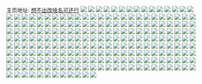 主页地址: [想不出改啥名可还行](https://weibo.com/u/5637942870) 
![](https://wx4.sinaimg.cn/mw2000/0069yeuqly1fyjf67yh51j33402c07wi.jpg) 
![](https://wx4.sinaimg.cn/mw2000/0069yeuqly1fyjf696hxxj32c02c0x6p.jpg) 
![](https://wx4.sinaimg.cn/mw2000/0069yeuqly1fyjf6alljoj31w01f0hdw.jpg) 
![](https://wx4.sinaimg.cn/mw2000/0069yeuqly1fyjf6cx23wj31w01f01l1.jpg) 
![](https://wx4.sinaimg.cn/mw2000/0069yeuqly1fyjf6ezwywj30qo0zkx6p.jpg) 
![](https://wx4.sinaimg.cn/mw2000/0069yeuqly1fyjf6fpqnlj31hf1z4npd.jpg) 
![](https://wx4.sinaimg.cn/mw2000/0069yeuqly1fyjf6gkusdj31hf1z4hdt.jpg) 
![](https://wx4.sinaimg.cn/mw2000/0069yeuqgy1fyh34coth2j30qo0k0n1t.jpg) 
![](https://wx4.sinaimg.cn/mw2000/0069yeuqgy1fyh34idhftj30qo0zk109.jpg) 
![](https://wx4.sinaimg.cn/mw2000/0069yeuqgy1fyfv3an43zj31hc0u0tke.jpg) 
![](https://wx4.sinaimg.cn/mw2000/0069yeuqgy1fyfv3bqb2zj30u01hc15h.jpg) 
![](https://wx4.sinaimg.cn/mw2000/0069yeuqgy1fyfv3coh7bj31hc0u0dse.jpg) 
![](https://wx4.sinaimg.cn/mw2000/0069yeuqgy1fyfv3e9g7yj31hc0u07kr.jpg) 
![](https://wx4.sinaimg.cn/mw2000/0069yeuqgy1fyfv3f6plsj30u01hcwqx.jpg) 
![](https://wx4.sinaimg.cn/mw2000/0069yeuqgy1fyfv3fteezj30u00u0jx7.jpg) 
![](https://wx4.sinaimg.cn/mw2000/0069yeuqgy1fyfv39rsi3j30u00u0q8f.jpg) 
![](https://wx4.sinaimg.cn/mw2000/0069yeuqgy1fyfv3gwjcdj30u013ydoc.jpg) 
![](https://wx4.sinaimg.cn/mw2000/0069yeuqgy1fyfv3hoemqj30u00u00yk.jpg) 
![](https://wx4.sinaimg.cn/mw2000/0069yeuqgy1fydlapqkdyj30qo0qo0zv.jpg) 
![](https://wx4.sinaimg.cn/mw2000/0069yeuqgy1fydlas1w99j30qo0qo7b6.jpg) 
![](https://wx4.sinaimg.cn/mw2000/0069yeuqgy1fydlawrf1uj30qo0qotf7.jpg) 
![](https://wx4.sinaimg.cn/mw2000/0069yeuqgy1fybzete087j30hs1uh7j8.jpg) 
![](https://wx4.sinaimg.cn/mw2000/0069yeuqgy1fybzccbmstj30qo0qo79w.jpg) 
![](https://wx4.sinaimg.cn/mw2000/0069yeuqgy1fyazjkfpwyj30l916ijuc.jpg) 
![](https://wx4.sinaimg.cn/mw2000/0069yeuqgy1fyazjs1cgkj30ku1120vx.jpg) 
![](https://wx4.sinaimg.cn/mw2000/0069yeuqly1fy7sb8citij31f02ionpg.jpg) 
![](https://wx4.sinaimg.cn/mw2000/0069yeuqly1fy7scvi1drj30qo1behdt.jpg) 
![](https://wx4.sinaimg.cn/mw2000/0069yeuqly1fy6ipq9tdwj30qo0qob29.jpg) 
![](https://wx4.sinaimg.cn/mw2000/0069yeuqly1fy6ipvh1e1j30qo0k04qp.jpg) 
![](https://wx4.sinaimg.cn/mw2000/0069yeuqly1fy6iqkeis4j31o02ynu0x.jpg) 
![](https://wx4.sinaimg.cn/mw2000/0069yeuqly1fy6iqumfq3j30ku112dms.jpg) 
![](https://wx4.sinaimg.cn/mw2000/0069yeuqgy1fy5bsy04jqj30ku11277x.jpg) 
![](https://wx4.sinaimg.cn/mw2000/0069yeuqgy1fy5bsxjxhaj30o01c0794.jpg) 
![](https://wx4.sinaimg.cn/mw2000/0069yeuqly1fy515kot12j30ku0xi40z.jpg) 
![](https://wx4.sinaimg.cn/mw2000/0069yeuqgy1fy3or3cax5j30ku0ku0ve.jpg) 
![](https://wx4.sinaimg.cn/mw2000/0069yeuqgy1fxz7oz9ei7j317f0qonbq.jpg) 
![](https://wx4.sinaimg.cn/mw2000/0069yeuqgy1fxz6ifxm2pj32c02c0u0x.jpg) 
![](https://wx4.sinaimg.cn/mw2000/0069yeuqgy1fxz6iet3n4j32c02c0npd.jpg) 
![](https://wx4.sinaimg.cn/mw2000/0069yeuqgy1fxw4l7iksij30rs0kuq60.jpg) 
![](https://wx4.sinaimg.cn/mw2000/0069yeuqgy1fxw4l6hy9wj30ku0ku77y.jpg) 
![](https://wx4.sinaimg.cn/mw2000/0069yeuqgy1fxw4l8bf8jj30ku0kun24.jpg) 
![](https://wx4.sinaimg.cn/mw2000/0069yeuqgy1fxw4l8vmfaj30ku0kuwis.jpg) 
![](https://wx4.sinaimg.cn/mw2000/0069yeuqgy1fxw2miwgz3j32c02c07wh.jpg) 
![](https://wx4.sinaimg.cn/mw2000/0069yeuqgy1fxuzv1dslcj30qo0qowkl.jpg) 
![](https://wx4.sinaimg.cn/mw2000/0069yeuqgy1fxuzuxsm9zj30qo0qoter.jpg) 
![](https://wx4.sinaimg.cn/mw2000/0069yeuqgy1fxuinky92uj30ku0kujyf.jpg) 
![](https://wx4.sinaimg.cn/mw2000/0069yeuqly1fxtt03xgc0j32c02c0hdt.jpg) 
![](https://wx4.sinaimg.cn/mw2000/0069yeuqgy1fxtbkd46oij30ku112whh.jpg) 
![](https://wx4.sinaimg.cn/mw2000/0069yeuqgy1fxomr03v1qj30ui0qojz1.jpg) 
![](https://wx4.sinaimg.cn/mw2000/0069yeuqgy1fxnv4adm5bj30qo1bfdqm.jpg) 
![](https://wx4.sinaimg.cn/mw2000/0069yeuqgy1fxlb2xo8p0j30qo0qoqau.jpg) 
![](https://wx4.sinaimg.cn/mw2000/0069yeuqgy1fxlb2zk8saj30qo0qowic.jpg) 
![](https://wx4.sinaimg.cn/mw2000/0069yeuqly1fxl8oazur5j30zk0k0dkc.jpg) 
![](https://wx4.sinaimg.cn/mw2000/0069yeuqly1fxj825cidxj30qo0qokgz.jpg) 
![](https://wx4.sinaimg.cn/mw2000/0069yeuqgy1fxfw1nhyc4j30qo0k0796.jpg) 
![](https://wx4.sinaimg.cn/mw2000/0069yeuqgy1fxcm08al7ej30ku112whx.jpg) 
![](https://wx4.sinaimg.cn/mw2000/0069yeuqgy1fxa2p86fl2j30ku0ku440.jpg) 
![](https://wx4.sinaimg.cn/mw2000/0069yeuqgy1fxa2p3evq1j30ku0kun2y.jpg) 
![](https://wx4.sinaimg.cn/mw2000/0069yeuqgy1fx8huhg1ppj30qo0qo0yg.jpg) 
![](https://wx4.sinaimg.cn/mw2000/0069yeuqgy1fx7ycvo069j30qo0qogtq.jpg) 
![](https://wx4.sinaimg.cn/mw2000/0069yeuqly1fx6tn673svj30qo0qonoj.jpg) 
![](https://wx4.sinaimg.cn/mw2000/0069yeuqgy1fx6fjpdxdwj30ku112wgi.jpg) 
![](https://wx4.sinaimg.cn/mw2000/0069yeuqly1fx5ctxvo1qj31w01f0u0z.jpg) 
![](https://wx4.sinaimg.cn/mw2000/0069yeuqly1fx5ctyq8ggj31tg1da4qr.jpg) 
![](https://wx4.sinaimg.cn/mw2000/0069yeuqly1fx5ctwu1p9j31w01f0nph.jpg) 
![](https://wx4.sinaimg.cn/mw2000/0069yeuqly1fx415kmai2j30eg0bewfd.jpg) 
![](https://wx4.sinaimg.cn/mw2000/0069yeuqly1fx415kuruaj30c80c875c.jpg) 
![](https://wx4.sinaimg.cn/mw2000/0069yeuqly1fx415kfshej30c80c8q3p.jpg) 
![](https://wx4.sinaimg.cn/mw2000/0069yeuqgy1fx2242tg1kj30zk0qodmo.jpg) 
![](https://wx4.sinaimg.cn/mw2000/0069yeuqgy1fx1q6j9wg6j310x0qotn8.jpg) 
![](https://wx4.sinaimg.cn/mw2000/0069yeuqgy1fx1lgnwzfej30qo0qodkl.jpg) 
![](https://wx4.sinaimg.cn/mw2000/0069yeuqgy1fww49kxqcyj312i0qo4bn.jpg) 
![](https://wx4.sinaimg.cn/mw2000/0069yeuqgy1fww49jrdquj30zk0qowmu.jpg) 
![](https://wx4.sinaimg.cn/mw2000/0069yeuqgy1fwv0la5me3j30qo0xcdq1.jpg) 
![](https://wx4.sinaimg.cn/mw2000/0069yeuqgy1fwu0g3owjzj30ku112q75.jpg) 
![](https://wx4.sinaimg.cn/mw2000/0069yeuqgy1fwsu5fakgkj30ku112djw.jpg) 
![](https://wx4.sinaimg.cn/mw2000/0069yeuqgy1fwscweq9v1j30ku112dje.jpg) 
![](https://wx4.sinaimg.cn/mw2000/0069yeuqgy1fwscwfu8cej30ku112tcd.jpg) 
![](https://wx4.sinaimg.cn/mw2000/0069yeuqgy1fwscwdkn9cj312k0qo7j5.jpg) 
![](https://wx4.sinaimg.cn/mw2000/0069yeuqgy1fwrnsp359jj30ku112n1l.jpg) 
![](https://wx4.sinaimg.cn/mw2000/0069yeuqly1fwrmyrxbnaj30ku112hdt.jpg) 
![](https://wx4.sinaimg.cn/mw2000/0069yeuqly1fwrmys6r6aj30ku1120v4.jpg) 
![](https://wx4.sinaimg.cn/mw2000/0069yeuqly1fwrmysla2hj30ku112qb6.jpg) 
![](https://wx4.sinaimg.cn/mw2000/0069yeuqly1fwrmyt6te0j30ku112gpz.jpg) 
![](https://wx4.sinaimg.cn/mw2000/0069yeuqgy1fwqjp2n8oej32c0340u0x.jpg) 
![](https://wx4.sinaimg.cn/mw2000/0069yeuqgy1fwpdpava9ej30ku112td5.jpg) 
![](https://wx4.sinaimg.cn/mw2000/0069yeuqgy1fwp4q2gj0vj30qo1bfdof.jpg) 
![](https://wx4.sinaimg.cn/mw2000/0069yeuqgy1fwp4ufpppqj30qo1ben9q.jpg) 
![](https://wx4.sinaimg.cn/mw2000/0069yeuqgy1fwoxsh4ilmj30qo1bfdtw.jpg) 
![](https://wx4.sinaimg.cn/mw2000/0069yeuqgy1fwoxso1aurj30qo1bftl5.jpg) 
![](https://wx4.sinaimg.cn/mw2000/0069yeuqgy1fwo8kvs9s5j30qo0zkgv9.jpg) 
![](https://wx4.sinaimg.cn/mw2000/0069yeuqgy1fwo59e0bd6j30ku112wi3.jpg) 
![](https://wx4.sinaimg.cn/mw2000/0069yeuqgy1fwo3f5lw8gj30ku55a4hf.jpg) 
![](https://wx4.sinaimg.cn/mw2000/0069yeuqgy1fwnwx244y8j30r00kugmu.jpg) 
![](https://wx4.sinaimg.cn/mw2000/0069yeuqgy1fwn1cdctjzj30ku11242h.jpg) 
![](https://wx4.sinaimg.cn/mw2000/0069yeuqly1fwlzovjhndj30go0fkjt1.jpg) 
![](https://wx4.sinaimg.cn/mw2000/0069yeuqly1fwlzovszjjj30pa0gpdj2.jpg) 
![](https://wx4.sinaimg.cn/mw2000/0069yeuqly1fwlzovc8s7j30ei0df3z9.jpg) 
![](https://wx4.sinaimg.cn/mw2000/0069yeuqly1fwlzow29icj30b30go40f.jpg) 
![](https://wx4.sinaimg.cn/mw2000/0069yeuqly1fwlzowf1pyj30dl0g00ua.jpg) 
![](https://wx4.sinaimg.cn/mw2000/0069yeuqly1fwlzowml7oj30ce0gi766.jpg) 
![](https://wx4.sinaimg.cn/mw2000/0069yeuqgy1fwkr9v13qdj30ku11242f.jpg) 
![](https://wx4.sinaimg.cn/mw2000/0069yeuqgy1fwjiqdkvzjj30ku112wiu.jpg) 
![](https://wx4.sinaimg.cn/mw2000/0069yeuqgy1fwh8g5e1u6j30ku112tcm.jpg) 
![](https://wx4.sinaimg.cn/mw2000/0069yeuqgy1fwgve1wff8j30k00zkqeo.jpg) 
![](https://wx4.sinaimg.cn/mw2000/0069yeuqgy1fwexcq2fyrj30ku112adu.jpg) 
![](https://wx4.sinaimg.cn/mw2000/0069yeuqgy1fwduikkqjtj30qo0zk7bb.jpg) 
![](https://wx4.sinaimg.cn/mw2000/0069yeuqly1fwdsdqptpwj30ku112dok.jpg) 
![](https://wx4.sinaimg.cn/mw2000/0069yeuqly1fwck4de8waj30ku112dnc.jpg) 
![](https://wx4.sinaimg.cn/mw2000/0069yeuqgy1fwbcwcnvqxj30ku11242x.jpg) 
![](https://wx4.sinaimg.cn/mw2000/0069yeuqgy1fwa89h926xj30ku11242v.jpg) 
![](https://wx4.sinaimg.cn/mw2000/0069yeuqgy1fw91vzmamhj30ku11242w.jpg) 
![](https://wx4.sinaimg.cn/mw2000/0069yeuqgy1fw81exg2smj30ku11278x.jpg) 
![](https://wx4.sinaimg.cn/mw2000/0069yeuqgy1fw6uwco5i1j30ku112wib.jpg) 
![](https://wx4.sinaimg.cn/mw2000/0069yeuqgy1fw5mrwkg9ij30ku112wit.jpg) 
![](https://wx4.sinaimg.cn/mw2000/0069yeuqgy1fw4hff5l6dj30ku112wiv.jpg) 
![](https://wx4.sinaimg.cn/mw2000/0069yeuqgy1fw4hfecoelj30qo0zkwmb.jpg) 
![](https://wx4.sinaimg.cn/mw2000/0069yeuqly1fw3l4r9215j316o1kw1kx.jpg) 
![](https://wx4.sinaimg.cn/mw2000/0069yeuqgy1fw3brp710nj30ku112djp.jpg) 
![](https://wx4.sinaimg.cn/mw2000/0069yeuqly1fw1804vzkhj30k00zkwhb.jpg) 
![](https://wx4.sinaimg.cn/mw2000/0069yeuqgy1fvwg7ru3upj30k013ggr1.jpg) 
![](https://wx4.sinaimg.cn/mw2000/0069yeuqgy1fvwg8pzrfuj30ku0rsjwh.jpg) 
![](https://wx4.sinaimg.cn/mw2000/0069yeuqgy1fvwg8r8ppbj30yo0kuqae.jpg) 
![](https://wx4.sinaimg.cn/mw2000/0069yeuqgy1fvwg8rwjgdj30h90n0tci.jpg) 
![](https://wx4.sinaimg.cn/mw2000/0069yeuqgy1fvwg8stapdj30ku0rsjwr.jpg) 
![](https://wx4.sinaimg.cn/mw2000/0069yeuqgy1fvwg8op1zrj30ku0nitdf.jpg) 
![](https://wx4.sinaimg.cn/mw2000/0069yeuqgy1fvwg8th89oj30rs0kuju1.jpg) 
![](https://wx4.sinaimg.cn/mw2000/0069yeuqgy1fvuw54r8boj30qo1bfgwh.jpg) 
![](https://wx4.sinaimg.cn/mw2000/0069yeuqgy1fvrsdkawzlj30ku0rsafk.jpg) 
![](https://wx4.sinaimg.cn/mw2000/0069yeuqly1fuvpqrfzzjj30m80m8zmr.jpg) 
![](https://wx4.sinaimg.cn/mw2000/0069yeuqly1fuvpunzh1xj30m80m8jun.jpg) 
![](https://wx4.sinaimg.cn/mw2000/0069yeuqly1fuvpufo28jj30m80m8wht.jpg) 
![](https://wx4.sinaimg.cn/mw2000/0069yeuqly1fuvpqrfzzjj30m80m8zmr.jpg) 
![](https://wx4.sinaimg.cn/mw2000/0069yeuqly1fum8fe53stj30qo0zktdw.jpg) 
![](https://wx4.sinaimg.cn/mw2000/0069yeuqly1fum8fcznzqj30qo0zktfs.jpg) 
![](https://wx4.sinaimg.cn/mw2000/0069yeuqgy1fuk4k5u7kwj30qo0zik0y.jpg) 
![](https://wx4.sinaimg.cn/mw2000/0069yeuqgy1fuk4k6mrzfj30zk0qo7ad.jpg) 
![](https://wx4.sinaimg.cn/mw2000/0069yeuqgy1fuk4k7eyr6j30qo0zk114.jpg) 
![](https://wx4.sinaimg.cn/mw2000/0069yeuqgy1fuk4k83tubj30qo0zkn4z.jpg) 
![](https://wx4.sinaimg.cn/mw2000/0069yeuqgy1fuk4k8tcx4j30qo0ziwm0.jpg) 
![](https://wx4.sinaimg.cn/mw2000/0069yeuqgy1fuk4k9g9dqj30qo0zi7c9.jpg) 
![](https://wx4.sinaimg.cn/mw2000/0069yeuqgy1fuk4ka1zowj30zk0qoq9g.jpg) 
![](https://wx4.sinaimg.cn/mw2000/0069yeuqgy1fuk4kangkbj30qo0zk44n.jpg) 
![](https://wx4.sinaimg.cn/mw2000/0069yeuqgy1fuk4kbcslwj30qo0zktfg.jpg) 
![](https://wx4.sinaimg.cn/mw2000/0069yeuqgy1fuk4byyep1j31hc0qoguv.jpg) 
![](https://wx4.sinaimg.cn/mw2000/0069yeuqgy1fuk4bzsh6xj31hc0qo7f7.jpg) 
![](https://wx4.sinaimg.cn/mw2000/0069yeuqgy1fuk4c0le0uj31hc0qo4an.jpg) 
![](https://wx4.sinaimg.cn/mw2000/0069yeuqgy1fuk4c1i39kj31hc0qowpf.jpg) 
![](https://wx4.sinaimg.cn/mw2000/0069yeuqgy1fuk4c2hd3vj31hc0qogvq.jpg) 
![](https://wx4.sinaimg.cn/mw2000/0069yeuqgy1fuk4c36bhjj31hc0qowmp.jpg) 
![](https://wx4.sinaimg.cn/mw2000/0069yeuqgy1fuk4c3u8n3j31hc0qo10u.jpg) 
![](https://wx4.sinaimg.cn/mw2000/0069yeuqgy1fuk4c4irm4j31hc0qo7ci.jpg) 
![](https://wx4.sinaimg.cn/mw2000/0069yeuqgy1fuk4c5ejo5j31hc0qogte.jpg) 
![](https://wx4.sinaimg.cn/mw2000/0069yeuqgy1fuhd4t1ilwj30k00zkdhp.jpg) 
![](https://wx4.sinaimg.cn/mw2000/0069yeuqgy1fuhd53zt3vj30k00zkq5y.jpg) 
![](https://wx4.sinaimg.cn/mw2000/0069yeuqgy1ftwjknklr6j30ku0rsjvh.jpg) 
![](https://wx4.sinaimg.cn/mw2000/0069yeuqgy1ftwjkog8a2j30rs0kujwp.jpg) 
![](https://wx4.sinaimg.cn/mw2000/0069yeuqgy1ftwjkpcz54j30rs0kuaen.jpg) 
![](https://wx4.sinaimg.cn/mw2000/0069yeuqgy1ftwjkq6capj30rs0kugqg.jpg) 
![](https://wx4.sinaimg.cn/mw2000/0069yeuqgy1ftwjkr8lp9j30rt0ku0we.jpg) 
![](https://wx4.sinaimg.cn/mw2000/0069yeuqgy1ftwjks8qygj30rs0ku79b.jpg) 
![](https://wx4.sinaimg.cn/mw2000/0069yeuqgy1ftwjkmdwelj30ku0rsjul.jpg) 
![](https://wx4.sinaimg.cn/mw2000/0069yeuqgy1ftwjkt8ia0j30ku0rsq7z.jpg) 
![](https://wx4.sinaimg.cn/mw2000/0069yeuqgy1ftwjkwnh54j30kt0mqwhg.jpg) 
![](https://wx4.sinaimg.cn/mw2000/0069yeuqgy1ftumc5nliuj30zk0qo7bq.jpg) 
![](https://wx4.sinaimg.cn/mw2000/0069yeuqgy1ftumc4pxi8j30qo1bftly.jpg) 
![](https://wx4.sinaimg.cn/mw2000/0069yeuqgy1ftumc6k14kj30qo1bfn9g.jpg) 
![](https://wx4.sinaimg.cn/mw2000/0069yeuqgy1ftumc7fc3aj30qo1bfqf3.jpg) 
![](https://wx4.sinaimg.cn/mw2000/0069yeuqgy1ftumc8diprj30qo1bftn3.jpg) 
![](https://wx4.sinaimg.cn/mw2000/0069yeuqgy1ftumc93a4rj30qo1bftj0.jpg) 
![](https://wx4.sinaimg.cn/mw2000/0069yeuqgy1ftumc9r711j30qo1bfdsj.jpg) 
![](https://wx4.sinaimg.cn/mw2000/0069yeuqgy1ftumcag4foj30qo1bfn8t.jpg) 
![](https://wx4.sinaimg.cn/mw2000/0069yeuqgy1ftumcb8225j30qo1bfamy.jpg) 
![](https://wx4.sinaimg.cn/mw2000/0069yeuqgy1ftpjv3uec7j30qo0zk43f.jpg) 
![](https://wx4.sinaimg.cn/mw2000/0069yeuqgy1ftl60kt3kqj30zk0qodrc.jpg) 
![](https://wx4.sinaimg.cn/mw2000/0069yeuqgy1ftl60imp66j30qo164gt5.jpg) 
![](https://wx4.sinaimg.cn/mw2000/0069yeuqgy1ftl60qkmtdj30zk0qowo5.jpg) 
![](https://wx4.sinaimg.cn/mw2000/0069yeuqgy1ftl50bk1lcj30zk0qo7fw.jpg) 
![](https://wx4.sinaimg.cn/mw2000/0069yeuqgy1ftl50cdwu3j30zk0qo130.jpg) 
![](https://wx4.sinaimg.cn/mw2000/0069yeuqgy1ftl50db1b8j30zk0qo15t.jpg) 
![](https://wx4.sinaimg.cn/mw2000/0069yeuqgy1ftl50dx1fpj30zk0qotcy.jpg) 
![](https://wx4.sinaimg.cn/mw2000/0069yeuqgy1ftl50el3xxj30zk0qon1c.jpg) 
![](https://wx4.sinaimg.cn/mw2000/0069yeuqgy1ftl50ali6dj30qo13mwi6.jpg) 
![](https://wx4.sinaimg.cn/mw2000/0069yeuqgy1ftl50fcgdej31f40qozqy.jpg) 
![](https://wx4.sinaimg.cn/mw2000/0069yeuqgy1ftl50g6r16j30qo1bftgk.jpg) 
![](https://wx4.sinaimg.cn/mw2000/0069yeuqgy1ftl51jt6i8j30zk0qodoa.jpg) 
![](https://wx4.sinaimg.cn/mw2000/0069yeuqly1fthcxqqh24j31bf0qo7ge.jpg) 
![](https://wx4.sinaimg.cn/mw2000/0069yeuqly1fthcxsbay7j30qo1bfdkd.jpg) 
![](https://wx4.sinaimg.cn/mw2000/0069yeuqly1fthcxvcy9gj31bf0qoajj.jpg) 
![](https://wx4.sinaimg.cn/mw2000/0069yeuqly1fthcxxrgqyj30zk0qowq1.jpg) 
![](https://wx4.sinaimg.cn/mw2000/0069yeuqly1fthcxrln74j30qo0zk7av.jpg) 
![](https://wx4.sinaimg.cn/mw2000/0069yeuqly1fthcxoxy0uj30qo1bfguz.jpg) 
![](https://wx4.sinaimg.cn/mw2000/0069yeuqly1fthcxz2l2kj30qo1bfqb4.jpg) 
![](https://wx4.sinaimg.cn/mw2000/0069yeuqly1fthcy18zhcj31bf0qodqv.jpg) 
![](https://wx4.sinaimg.cn/mw2000/0069yeuqly1fthcy3r5paj30qo1bfdt7.jpg) 
![](https://wx4.sinaimg.cn/mw2000/0069yeuqly1fthcsmy30ej30zk0qo46r.jpg) 
![](https://wx4.sinaimg.cn/mw2000/0069yeuqly1fthcso0fl9j30zk0qodvp.jpg) 
![](https://wx4.sinaimg.cn/mw2000/0069yeuqly1fthcsorim3j30qo0zkguz.jpg) 
![](https://wx4.sinaimg.cn/mw2000/0069yeuqly1fthcsq3tfqj31bf0qoajx.jpg) 
![](https://wx4.sinaimg.cn/mw2000/0069yeuqly1fthcsr3dvgj31bf0qojwr.jpg) 
![](https://wx4.sinaimg.cn/mw2000/0069yeuqly1fthcssinx7j31bf0qotib.jpg) 
![](https://wx4.sinaimg.cn/mw2000/0069yeuqly1fthcstydlwj31bf0qowj3.jpg) 
![](https://wx4.sinaimg.cn/mw2000/0069yeuqly1fthcsvhpffj31bf0qo15z.jpg) 
![](https://wx4.sinaimg.cn/mw2000/0069yeuqly1fthcswxobpj31bf0qowq0.jpg) 
![](https://wx4.sinaimg.cn/mw2000/0069yeuqly1ftetnvacb6j33402c0qv7.jpg) 
![](https://wx4.sinaimg.cn/mw2000/0069yeuqly1ftegn8uoe1j33402c0x6q.jpg) 
![](https://wx4.sinaimg.cn/mw2000/0069yeuqgy1ft9rf9ed9rj30qo1bex6p.jpg) 
![](https://wx4.sinaimg.cn/mw2000/0069yeuqgy1frsngo7vwgj30kw112q4g.jpg) 
![](https://wx4.sinaimg.cn/mw2000/0069yeuqly1frpojgebghj30kw1123zz.jpg) 
![](https://wx4.sinaimg.cn/mw2000/0069yeuqly1frpojenq0xj30kw1123zz.jpg) 
![](https://wx4.sinaimg.cn/mw2000/0069yeuqgy1frp1tlfpyyj30kw112wg2.jpg) 
![](https://wx4.sinaimg.cn/mw2000/0069yeuqly1frm5nwenr1j30kw112gn3.jpg) 
![](https://wx4.sinaimg.cn/mw2000/0069yeuqgy1frlq0r017zj30kw112401.jpg) 
![](https://wx4.sinaimg.cn/mw2000/0069yeuqgy1frkbm4ss7aj30kw112402.jpg) 
![](https://wx4.sinaimg.cn/mw2000/0069yeuqly1frj6yd8aaoj30kw112wg4.jpg) 
![](https://wx4.sinaimg.cn/mw2000/0069yeuqgy1fri89pn4c9j30kw112dhb.jpg) 
![](https://wx4.sinaimg.cn/mw2000/0069yeuqgy1frh3itngrnj30kw112myq.jpg) 
![](https://wx4.sinaimg.cn/mw2000/0069yeuqgy1frfxo2xphdj30kw112gn6.jpg) 
![](https://wx4.sinaimg.cn/mw2000/0069yeuqgy1frerxx0exoj30kw11275r.jpg) 
![](https://wx4.sinaimg.cn/mw2000/0069yeuqgy1frdmuphdu2j30kw112abk.jpg) 
![](https://wx4.sinaimg.cn/mw2000/0069yeuqgy1frb9fiz5kvj30kw112tae.jpg) 
![](https://wx4.sinaimg.cn/mw2000/0069yeuqgy1fra4t6f2lnj30ku112di0.jpg) 
![](https://wx4.sinaimg.cn/mw2000/0069yeuqgy1fr90bco3f7j30kw112jt2.jpg) 
![](https://wx4.sinaimg.cn/mw2000/0069yeuqgy1fr7tua43j3j30kw112myp.jpg) 
![](https://wx4.sinaimg.cn/mw2000/0069yeuqgy1fr6nf8ajijj30kw112gn8.jpg) 
![](https://wx4.sinaimg.cn/mw2000/0069yeuqgy1fr5j26d3bgj30kw112abn.jpg) 
![](https://wx4.sinaimg.cn/mw2000/0069yeuqgy1fr37vywn77j30kw112tae.jpg) 
